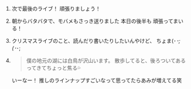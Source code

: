 1. 次で最後のライブ！ 頑張りましょう！

2. 朝からバタバタで、モバメもさっき送りました 本日の後半も 頑張ってまいる！

3. クリスマスライブのこと、読んだり書いたりしたいんやけど、 ちょま(･_･;(･_･;

4. > 僕の地元の湖には白鳥が沢山います。 散歩してると、後ろついてあるってきてちょっと焦る💦

   いーなー！ 推しのラインナップすごいなって思ってたらあみが増えてる笑